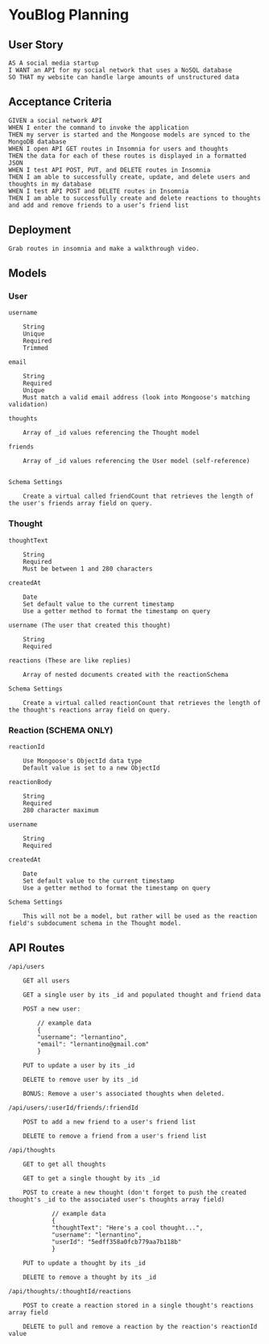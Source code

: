 # YouBlog Planning

## User Story
    
    AS A social media startup
    I WANT an API for my social network that uses a NoSQL database
    SO THAT my website can handle large amounts of unstructured data

## Acceptance Criteria
    
    GIVEN a social network API
    WHEN I enter the command to invoke the application
    THEN my server is started and the Mongoose models are synced to the MongoDB database
    WHEN I open API GET routes in Insomnia for users and thoughts
    THEN the data for each of these routes is displayed in a formatted JSON
    WHEN I test API POST, PUT, and DELETE routes in Insomnia
    THEN I am able to successfully create, update, and delete users and thoughts in my database
    WHEN I test API POST and DELETE routes in Insomnia
    THEN I am able to successfully create and delete reactions to thoughts and add and remove friends to a user’s friend list

## Deployment

    Grab routes in insomnia and make a walkthrough video.

## Models
    
### User

    username

        String
        Unique
        Required
        Trimmed
        
    email

        String
        Required
        Unique
        Must match a valid email address (look into Mongoose's matching validation)
        
    thoughts

        Array of _id values referencing the Thought model
    
    friends

        Array of _id values referencing the User model (self-reference)
    
        
    Schema Settings

        Create a virtual called friendCount that retrieves the length of the user's friends array field on query.
    

### Thought

    thoughtText

        String
        Required
        Must be between 1 and 280 characters

    createdAt   

        Date
        Set default value to the current timestamp
        Use a getter method to format the timestamp on query

    username (The user that created this thought)

        String
        Required

    reactions (These are like replies)

        Array of nested documents created with the reactionSchema

    Schema Settings

        Create a virtual called reactionCount that retrieves the length of the thought's reactions array field on query.


### Reaction (SCHEMA ONLY)

    reactionId

        Use Mongoose's ObjectId data type
        Default value is set to a new ObjectId

    reactionBody

        String
        Required
        280 character maximum

    username
    
        String
        Required

    createdAt

        Date
        Set default value to the current timestamp
        Use a getter method to format the timestamp on query

    Schema Settings
    
        This will not be a model, but rather will be used as the reaction field's subdocument schema in the Thought model.
    

## API Routes

    /api/users

        GET all users

        GET a single user by its _id and populated thought and friend data

        POST a new user:

            // example data
            {
            "username": "lernantino",
            "email": "lernantino@gmail.com"
            }
    
        PUT to update a user by its _id

        DELETE to remove user by its _id

        BONUS: Remove a user's associated thoughts when deleted.

    /api/users/:userId/friends/:friendId

        POST to add a new friend to a user's friend list

        DELETE to remove a friend from a user's friend list

    /api/thoughts

        GET to get all thoughts

        GET to get a single thought by its _id

        POST to create a new thought (don't forget to push the created thought's _id to the associated user's thoughts array field)

                // example data
                {
                "thoughtText": "Here's a cool thought...",
                "username": "lernantino",
                "userId": "5edff358a0fcb779aa7b118b"
                }
        
        PUT to update a thought by its _id

        DELETE to remove a thought by its _id

    /api/thoughts/:thoughtId/reactions

        POST to create a reaction stored in a single thought's reactions array field

        DELETE to pull and remove a reaction by the reaction's reactionId value

